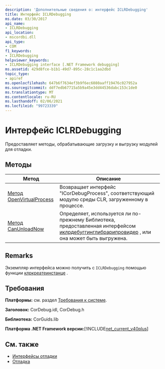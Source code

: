 ```yaml
---
description: 'Дополнительные сведения о: интерфейс ICLRDebugging'
title: Интерфейс ICLRDebugging
ms.date: 03/30/2017
api_name:
- ICLRDebugging
api_location:
- mscordbi.dll
api_type:
- COM
f1_keywords:
- ICLRDebugging
helpviewer_keywords:
- ICLRDebugging interface [.NET Framework debugging]
ms.assetid: 429d8fce-b1b1-49d7-895c-28c1c1aa2dbd
topic_type:
- apiref
ms.openlocfilehash: 647b6f7634ef3b9f6ec6080aaff19476c027952a
ms.sourcegitcommit: ddf7edb67715a5b9a45e3dd44536dabc153c1de0
ms.translationtype: MT
ms.contentlocale: ru-RU
ms.lasthandoff: 02/06/2021
ms.locfileid: "99723339"
---
```

# <a name="iclrdebugging-interface"></a>Интерфейс ICLRDebugging

Предоставляет методы, обрабатывающие загрузку и выгрузку модулей для отладки.  
  
## <a name="methods"></a>Методы  
  
|Метод|Описание|  
|------------|-----------------|  
|[Метод OpenVirtualProcess](iclrdebugging-openvirtualprocess-method.md)|Возвращает интерфейс "ICorDebugProcess", соответствующий модулю среды CLR, загруженному в процессе.|  
|[Метод CanUnloadNow](iclrdebugging-canunloadnow-method.md)|Определяет, используется ли по-прежнему Библиотека, предоставленная интерфейсом [иклрдебуггинглибрарипровидер](iclrdebugginglibraryprovider-interface.md) , или она может быть выгружена.|  
  
## <a name="remarks"></a>Remarks  

 Экземпляр интерфейса можно получить с `ICLRDebugging` помощью функции [клркреатеинстанце](../hosting/clrcreateinstance-function.md) .  
  
## <a name="requirements"></a>Требования  

 **Платформы:** см. раздел [Требования к системе](../../get-started/system-requirements.md).  
  
 **Заголовок:** CorDebug.idl, CorDebug.h  
  
 **Библиотека:** CorGuids.lib  
  
 **Платформа .NET Framework версии:**[!INCLUDE[net_current_v40plus](../../../../includes/net-current-v40plus-md.md)]  
  
## <a name="see-also"></a>См. также

- [Интерфейсы отладки](debugging-interfaces.md)
- [Отладка](index.md)
